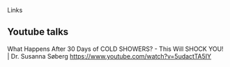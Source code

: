 Links

## Youtube talks

What Happens After 30 Days of COLD SHOWERS? - This Will SHOCK YOU! | Dr. Susanna Søberg
https://www.youtube.com/watch?v=5udactTA5IY


